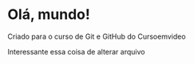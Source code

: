 # Olá, mundo!
 Criado para o curso de Git e GitHub do Cursoemvideo

Interessante essa coisa de alterar arquivo 
